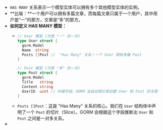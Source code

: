 - `HAS MANY` 关系表示一个模型实体可以拥有多个其他模型实体的实例。
- **比喻：**一个用户可以拥有多篇文章，而每篇文章只属于一个用户，其中用户是“一”的那方，文章是“多”的那方。
- **如何定义 HAS MANY 模型：**
	- ```go
	  // User 模型 (代表 "一" 的一方)
	  type User struct {
	  	gorm.Model
	  	Name  string
	  	Posts []Post //  "Has Many" 关系！一个 User 拥有多篇 Post
	  }
	  
	  // Post 模型 (代表 "多" 的一方)
	  type Post struct {
	  	gorm.Model
	  	Title   string
	  	Content string
	  	UserID  uint // 外键字段，GORM 会自动用它来创建 User 和 Post 的关联
	  }
	  ```
	- `Posts []Post`：这是 "Has Many" 关系的核心。我们在 `User` 结构体中声明了一个 `Post` 的切片（Slice）。GORM 会根据这个字段推断出 `User` 和 `Post` 之间是一对多关系。
-